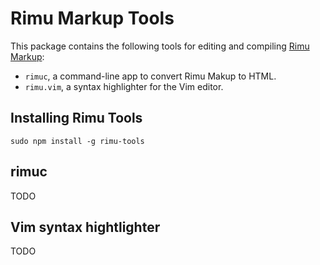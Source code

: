 # Rimu Markup Tools

This package contains the following tools for editing and compiling [Rimu Markup](http://srackham.github.io/rimu/):

- `rimuc`, a command-line app to convert Rimu Makup to HTML.
- `rimu.vim`, a syntax highlighter for the Vim editor.


## Installing Rimu Tools

    sudo npm install -g rimu-tools


## rimuc
TODO


## Vim syntax hightlighter
TODO

